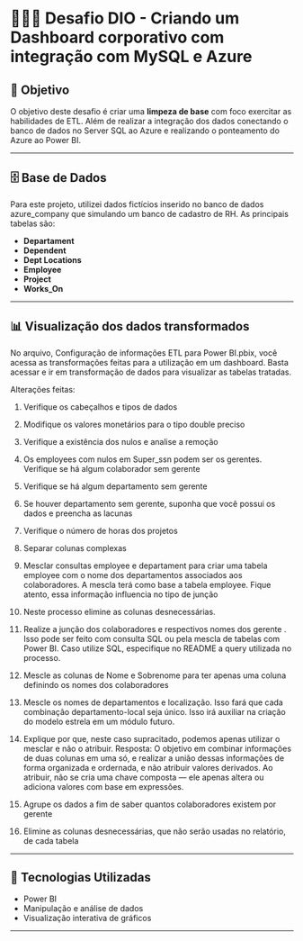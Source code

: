 # 🧑🏼‍💻 Desafio DIO - Criando um Dashboard corporativo com integração com MySQL e Azure

## 🎯 Objetivo

O objetivo deste desafio é criar uma **limpeza de base** com foco exercitar as habilidades de ETL. Além de realizar a integração dos dados conectando o banco de dados no Server SQL ao Azure e realizando o ponteamento do Azure ao Power BI.  

---

## 🗄️ Base de Dados

Para este projeto, utilizei dados fictícios inserido no banco de dados azure_company que simulando um banco de cadastro de RH. As principais tabelas são:

- **Departament**
- **Dependent**
- **Dept Locations** 	 
- **Employee** 	
- **Project**	 
- **Works_On**

---

## 📊 Visualização dos dados transformados

No arquivo, Configuração de informações ETL para Power BI.pbix, você acessa as transformações feitas para a utilização em um dashboard. Basta acessar e ir em transformação de dados para visualizar as tabelas tratadas.

Alterações feitas:

1.	Verifique os cabeçalhos e tipos de dados
2.	Modifique os valores monetários para o tipo double preciso
3.	Verifique a existência dos nulos e analise a remoção
4.	Os employees com nulos em Super_ssn podem ser os gerentes. Verifique se há algum colaborador sem gerente
5.	Verifique se há algum departamento sem gerente
6.	Se houver departamento sem gerente, suponha que você possui os dados e preencha as lacunas
7.	Verifique o número de horas dos projetos
8.	Separar colunas complexas
9.	Mesclar consultas employee e departament para criar uma tabela employee com o nome dos departamentos associados aos colaboradores. A mescla terá como base a tabela employee. Fique atento, essa informação influencia no tipo de junção
10.	Neste processo elimine as colunas desnecessárias. 
11.	Realize a junção dos colaboradores e respectivos nomes dos gerente . Isso pode ser feito com consulta SQL ou pela mescla de tabelas com Power BI. Caso utilize SQL, especifique no README a query utilizada no processo.
12.	Mescle as colunas de Nome e Sobrenome para ter apenas uma coluna definindo os nomes dos colaboradores
13.	Mescle os nomes de departamentos e localização. Isso fará que cada combinação departamento-local seja único. Isso irá auxiliar na criação do modelo estrela em um módulo futuro.
14.	Explique por que, neste caso supracitado, podemos apenas utilizar o mesclar e não o atribuir. 
Resposta:
O objetivo em combinar informações de duas colunas em uma só, e realizar a união dessas informações de forma organizada e ordernada, e não atribuir valores derivados.
Ao atribuir, não se cria uma chave composta — ele apenas altera ou adiciona valores com base em expressões.

15.	Agrupe os dados a fim de saber quantos colaboradores existem por gerente
16.	Elimine as colunas desnecessárias, que não serão usadas no relatório, de cada tabela


---

## 🔧 Tecnologias Utilizadas

- Power BI
- Manipulação e análise de dados
- Visualização interativa de gráficos

---
